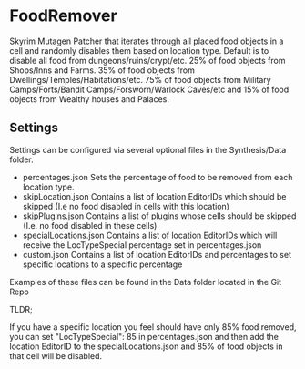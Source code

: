 # FoodRemover
Skyrim Mutagen Patcher that iterates through all placed food objects in a cell and randomly disables them based on location type. Default is to disable all food from dungeons/ruins/crypt/etc. 25% of food objects from Shops/Inns and Farms. 35% of food objects from Dwellings/Temples/Habitations/etc. 75% of food objects from Military Camps/Forts/Bandit Camps/Forsworn/Warlock Caves/etc and 15% of food objects from Wealthy houses and Palaces. 

## Settings
Settings can be configured via several optional files in the Synthesis/Data folder.

* percentages.json Sets the percentage of food to be removed from each location type.
* skipLocation.json Contains a list of location EditorIDs which should be skipped (I.e no food disabled in cells with this location)
* skipPlugins.json Contains a list of plugins whose cells should be skipped (I.e. no food disabled in these cells)
* specialLocations.json Contains a list of location EditorIDs which will receive the LocTypeSpecial percentage set in percentages.json
* custom.json Contains a list of location EditorIDs and percentages to set specific locations to a specific percentage

Examples of these files can be found in the Data folder located in the Git Repo

TLDR;

If you have a specific location you feel should have only 85% food removed, you can set "LocTypeSpecial": 85 in percentages.json and then add the location EditorID to the specialLocations.json and 85% of food objects in that cell will be disabled.
